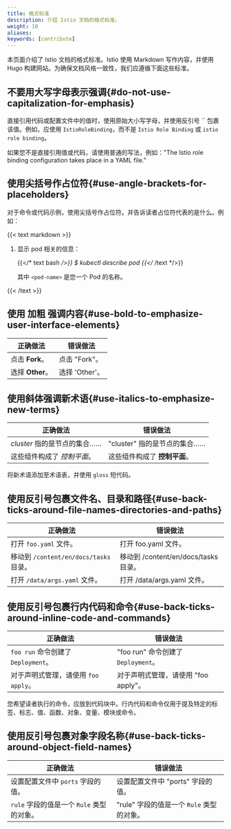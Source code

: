 ```yaml
---
title: 格式标准
description: 介绍 Istio 文档的格式标准。
weight: 10
aliases:
keywords: [contribute]
---
```


本页面介绍了 Istio 文档的格式标准。Istio 使用 Markdown 写作内容，并使用 Hugo 构建网站。为确保文档风格一致性，我们应遵循下面这些标准。

## 不要用大写字母表示强调{#do-not-use-capitalization-for-emphasis}

直接引用代码或配置文件中的值时，使用原始大小写字母，并使用反引号 \`\` 包裹该值。例如，应使用 `IstioRoleBinding`，而不是 `Istio Role Binding` 或 `istio role binding`。

如果您不是直接引用值或代码，请使用普通的写法，例如："The Istio role binding configuration takes place in a YAML file."

## 使用尖括号作占位符{#use-angle-brackets-for-placeholders}

对于命令或代码示例，使用尖括号作占位符。并告诉读者占位符代表的是什么。例如：

{{< text markdown >}}

1. 显示 pod 相关的信息：

    {{</* text bash */>}}
    $ kubectl describe pod <pod-name>
    {{</* /text */>}}

    其中 `<pod-name>` 是您一个 Pod 的名称。

{{< /text >}}

## 使用 **加粗** 强调内容{#use-bold-to-emphasize-user-interface-elements}

|正确做法           | 错误做法
|------------------|------
|点击 **Fork**。    | 点击 "Fork"。
|选择 **Other**。   | 选择 'Other'。

## 使用斜体强调新术语{#use-italics-to-emphasize-new-terms}

|正确做法                  | 错误做法
|-------------------------|---
|_cluster_ 指的是节点的集合……   | "cluster" 指的是节点的集合……
|这些组件构成了 _控制平面_。  | 这些组件构成了 **控制平面**。

将新术语添加至术语表，并使用 `gloss` 短代码。

## 使用反引号包裹文件名、目录和路径{#use-back-ticks-around-file-names-directories-and-paths}

|正确做法                  | 错误做法
|-------------------------|---
|打开 `foo.yaml` 文件。     | 打开 foo.yaml 文件。
|移动到 `/content/en/docs/tasks` 目录。  | 移动到 /content/en/docs/tasks 目录。
|打开 `/data/args.yaml` 文件。 | 打开 /data/args.yaml 文件。

## 使用反引号包裹行内代码和命令{#use-back-ticks-around-inline-code-and-commands}

|正确做法                            | 错误做法
|----------------------------------|---
|`foo run` 命令创建了 `Deployment`。 | "foo run" 命令创建了 `Deployment`。
|对于声明式管理，请使用 `foo apply`。  | 对于声明式管理，请使用 "foo apply"。

您希望读者执行的命令，应放到代码块中。行内代码和命令仅用于提及特定的标签、标志、值、函数、对象、变量、模块或命令。

## 使用反引号包裹对象字段名称{#use-back-ticks-around-object-field-names}

|正确做法                                 | 错误做法
|---------------------------------------|------
|设置配置文件中 `ports` 字段的值。          | 设置配置文件中 "ports" 字段的值。
|`rule` 字段的值是一个 `Rule` 类型的对象。  | "rule" 字段的值是一个 `Rule` 类型的对象。
